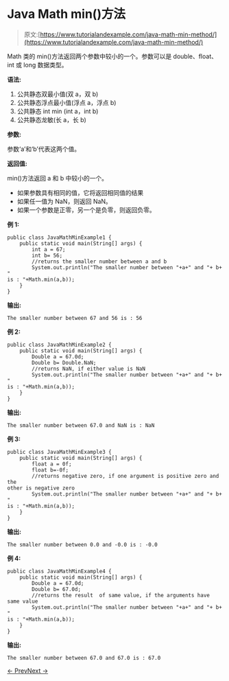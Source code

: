 # Java Math min()方法

> 原文:[https://www.tutorialandexample.com/java-math-min-method/](https://www.tutorialandexample.com/java-math-min-method/)

Math 类的 min()方法返回两个参数中较小的一个。参数可以是 double、float、int 或 long 数据类型。

**语法:**

1.  公共静态双最小值(双 a，双 b)
2.  公共静态浮点最小值(浮点 a，浮点 b)
3.  公共静态 int min (int a，int b)
4.  公共静态龙敏(长 a，长 b)

**参数:**

参数‘a’和‘b’代表这两个值。

**返回值:**

min()方法返回 a 和 b 中较小的一个。

*   如果参数具有相同的值，它将返回相同值的结果
*   如果任一值为 NaN，则返回 NaN。
*   如果一个参数是正零，另一个是负零，则返回负零。

**例 1:**

```
public class JavaMathMinExample1 {
    public static void main(String[] args) {
        int a = 67;
        int b= 56;
        //returns the smaller number between a and b
        System.out.println("The smaller number between "+a+" and "+ b+ "
is : "+Math.min(a,b));
    }
}
```

**输出:**

```
The smaller number between 67 and 56 is : 56
```

**例 2:**

```
public class JavaMathMinExample2 {
    public static void main(String[] args) {
        Double a = 67.0d;
        Double b= Double.NaN;
        //returns NaN, if either value is NaN
        System.out.println("The smaller number between "+a+" and "+ b+ "
is : "+Math.min(a,b));
    }
}
```

**输出:**

```
The smaller number between 67.0 and NaN is : NaN
```

**例 3:**

```
public class JavaMathMinExample3 {
    public static void main(String[] args) {
        float a = 0f;
        float b=-0f;
        //returns negative zero, if one argument is positive zero and the
other is negative zero
        System.out.println("The smaller number between "+a+" and "+ b+ "
is : "+Math.min(a,b));
    }
}
```

**输出:**

```
The smaller number between 0.0 and -0.0 is : -0.0

```

**例 4:**

```
public class JavaMathMinExample4 {
    public static void main(String[] args) {
        Double a = 67.0d;
        Double b= 67.0d;
        //returns the result  of same value, if the arguments have same value
        System.out.println("The smaller number between "+a+" and "+ b+ "
is : "+Math.min(a,b));
    }
}
```

**输出:**

```
The smaller number between 67.0 and 67.0 is : 67.0
```

[← Prev](https://www.tutorialandexample.com/java-math-max-method/)[Next →](https://www.tutorialandexample.com/java-math-multiplyexact-method/)